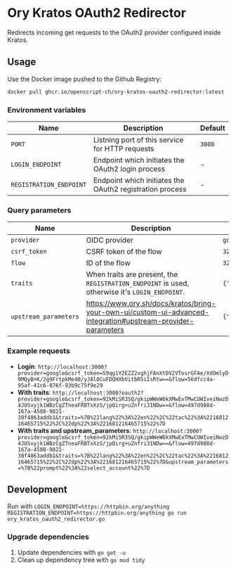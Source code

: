 # Ory Kratos OAuth2 Redirector

Redirects incoming get requests to the OAuth2 provider configured inside Kratos.

## Usage

Use the Docker image pushed to the Github Registry:

```bash
docker pull ghcr.io/openscript-ch/ory-kratos-oauth2-redirector:latest
```

### Environment variables

| Name | Description | Default |
|---|---|---|
| `PORT` | Listning port of this service for HTTP requests | `3000` |
| `LOGIN_ENDPOINT` | Endpoint which initiates the OAuth2 login process | - |
| `REGISTRATION_ENDPOINT` | Endpoint which initiates the OAuth2 registration process | - |

### Query parameters

| Name | Description | Example |
|---|---|---|
| `provider` | OIDC provider | `google` |
| `csrf_token` | CSRF token of the flow | `32kljfa2lc03gov8sal...` |
| `flow` | ID of the flow | `32kljfa2lc03gov8sal...` |
| `traits` | When traits are present, the `REGISTRATION_ENDPOINT` is used, otherwise it's `LOGIN_ENDPOINT`. | `{"lang":"de","tac":"timestamp","dp":"timestamp"}` |
| `upstream_parameters` | https://www.ory.sh/docs/kratos/bring-your-own-ui/custom-ui-advanced-integration#upstream-provider-parameters | `{"prompt":"select_account"}` |

### Example requests

- **Login**: `http://localhost:3000?provider=google&csrf_token=S9qg1Y2EZZ2vghjFAnXtDV2VTosrGFAe/XdOmlyD9MQyB+K/2g9FrtpkMe40/yJ8lOCuFDQHXbVitbR5iIsRtw==&flow=56dfcc4a-95af-41c6-876f-93b9c75f9e29`
- **With traits**: `http://localhost:3000?oauth2?provider=google&csrf_token=92kMiSR3SQ/gkipWWeW6kXMwExTMwCUWIveiNwzD4JUSvyjk1WBzCgZTneaFRBTxXzS/jpQirg+uZnfri31NDw==&flow=497d988d-167a-4588-9821-38f4863addb1&traits=%7B%22lang%22%3A%22en%22%2C%22tac%22%3A%221681216465715%22%2C%22dp%22%3A%221681216465715%22%7D`
- **With traits and upstream_parameters**: `http://localhost:3000?provider=google&csrf_token=92kMiSR3SQ/gkipWWeW6kXMwExTMwCUWIveiNwzD4JUSvyjk1WBzCgZTneaFRBTxXzS/jpQirg+uZnfri31NDw==&flow=497d988d-167a-4588-9821-38f4863addb1&traits=%7B%22lang%22%3A%22en%22%2C%22tac%22%3A%221681216465715%22%2C%22dp%22%3A%221681216465715%22%7D&upstream_parameters=%7B%22prompt%22%3A%22select_account%22%7D`

## Development

Run with `LOGIN_ENDPOINT=https://httpbin.org/anything REGISTRATION_ENDPOINT=https://httpbin.org/anything go run ory_kratos_oauth2_redirector.go`

### Upgrade dependencies

1. Update dependencies with `go get -u`
1. Clean up dependency tree with `go mod tidy`
